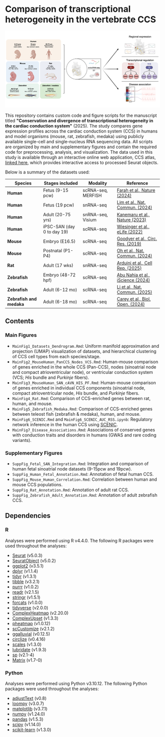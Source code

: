 # Comparison of transcriptional heterogeneity in the vertebrate CCS

![Comparative CCS graphical abstract](images/schematic_v6.png)

This repository contains custom code and figure scripts for the manuscript titled **"Conservation and divergence of transcriptional heterogeneity in the cardiac conduction system"** (2025). The study compares gene expression profiles across the cardiac conduction system (CCS) in humans and model organisms (mouse, rat, zebrafish, medaka) using publicly available single-cell and single-nucleus RNA sequencing data. All scripts are organized by main and supplementary figures and contain the required code for preprocessing, analysis, and visualization. The data used in this study is available through an interactive online web application, CCS atlas, [linked here](https://ccsatlas.com/), which provides interactive access to processed Seurat objects.

Below is a summary of the datasets used:

| **Species**                | **Stages included**         | **Modality**         | **Reference**                     |
|----------------------------|-----------------------------|----------------------|-----------------------------------|
| **Human**                  | Fetus (9-15 pcw)            | scRNA-seq, MERFISH   | [Farah et al., Nature (2024)](https://doi.org/10.1038/s41586-024-07171-z)       |
| **Human**                  | Fetus (19 pcw)              | snRNA-seq            | [Lim et al., Nat. Commun. (2024)](https://doi.org/10.1038/s41467-024-54337-4)   |
| **Human**                  | Adult (20-75 yrs)           | snRNA-seq, Visium    | [Kanemaru et al., Nature (2023)](https://doi.org/10.1038/s41586-023-06311-1)    |
| **Human**                  | iPSC-SAN (day 0 to day 19)  | scRNA-seq            | [Wiesinger et al., eLife (2022)](https://doi.org/10.7554/elife.76781)    |
| **Mouse**                  | Embryo (E16.5)              | scRNA-seq            | [Goodyer et al., Circ. Res. (2019)](https://doi.org/10.1161/circresaha.118.314578) |
| **Mouse**                  | Postnatal (P1-P4)           | scRNA-seq            | [Oh et al., Nat. Commun. (2024)](https://doi.org/10.1038/s41467-024-50849-1)    |
| **Rat**                    | Adult (17 wks)              | snRNA-seq            | [Arduini et al., Cell Rep. (2025)](https://doi.org/10.1016/j.celrep.2024.115091)  |
| **Zebrafish**              | Embryo (48-72 hpf)          | scRNA-seq            | [Abu Nahia et al., iScience (2024)](https://doi.org/10.1016/j.isci.2024.110083) |
| **Zebrafish**              | Adult (6-12 mo)             | scRNA-seq            | [Li et al., Nat. Commun. (2025)](https://doi.org/10.1038/s41467-025-59070-0)    |
| **Zebrafish and medaka**   | Adult (6-18 mo)             | scRNA-seq            | [Carey et al., Biol. Open. (2024)](https://doi.org/10.1242/bio.060156)  |

## Contents

### Main Figures

- `MainFig1_Datasets_Dendrogram.Rmd`: Uniform manifold approximation and projection (UMAP) visualization of datasets, and hierarchical clustering of CCS cell types from each species/stage.
- `MainFig2_MouseHuman_PanCCS_Nodes_VCS.Rmd`: Human-mouse comparison of genes enriched in the whole CCS (Pan-CCS), nodes (sinoatrial node and compact atrioventricular node), or ventricular conduction system (VCS; *His* bundle and *Purkinje* fibers).
- `MainFig3_MouseHuman_SAN_cAVN_HIS_PF.Rmd`: Human-mouse comparison of genes enriched in individual CCS components (sinoatrial node, compact atrioventricular node, *His* bundle, and *Purkinje* fibers.
- `MainFig4_Rat.Rmd`: Comparison of CCS-enriched genes between rat, human, and mouse.
- `MainFig5_Zebrafish_Medaka.Rmd`: Comparison of CCS-enriched genes between teleost fish (zebrafish & medaka), human, and mouse.
- `MainFig6_SCENIC.Rmd` and `MainFig6_SCENIC_AUC_RSS.ipynb`: Regulatory network inference in the human CCS using [SCENIC](https://github.com/aertslab/SCENIC).
- `MainFig7_Disease_Associations.Rmd`: Associations of conserved genes with conduction traits and disorders in humans (GWAS and rare coding variants).

### Supplementary Figures

- `SuppFig_Fetal_SAN_Integration.Rmd`: Integration and comparison of human fetal sinoatrial node datasets (9-15pcw and 19pcw).
- `SuppFig_Human_Fetal_Annotation.Rmd`: Annotation of fetal human CCS.
- `SuppFig_Mouse_Human_Correlation.Rmd`: Correlation between human and mouse CCS populations.
- `SuppFig_Rat_Annotation.Rmd`: Annotation of adult rat CCS. 
- `SuppFig_Zebrafish_Adult_Annotation.Rmd`: Annotation of adult zebrafish CCS.

## Dependencies

### R

Analyses were performed using R v4.4.0. The following R packages were used throughout the analyses:

- [Seurat](https://satijalab.org/seurat/) (v5.0.3)
- [SeuratObject](https://cran.r-project.org/package=SeuratObject) (v5.0.2)
- [ggplot2](https://ggplot2.tidyverse.org/) (v3.5.1)
- [dplyr](https://dplyr.tidyverse.org/) (v1.1.4)
- [tidyr](https://tidyr.tidyverse.org/) (v1.3.1)
- [tibble](https://tibble.tidyverse.org/) (v3.2.1)
- [purrr](https://purrr.tidyverse.org/) (v1.0.2)
- [readr](https://readr.tidyverse.org/) (v2.1.5)
- [stringr](https://stringr.tidyverse.org/) (v1.5.1)
- [forcats](https://forcats.tidyverse.org/) (v1.0.0)
- [tidyverse](https://www.tidyverse.org/) (v2.0.0)
- [ComplexHeatmap](https://jokergoo.github.io/ComplexHeatmap-reference/book/) (v2.20.0)
- [ComplexUpset](https://github.com/krassowski/complex-upset) (v1.3.3)
- [pheatmap](https://cran.r-project.org/package=pheatmap) (v1.0.12)
- [scCustomize](https://github.com/samuel-marsh/scCustomize) (v2.1.2)
- [ggalluvial](https://corybrunson.github.io/ggalluvial/) (v0.12.5)
- [circlize](https://jokergoo.github.io/circlize_book/book/) (v0.4.16)
- [scales](https://scales.r-lib.org/) (v1.3.0)
- [lubridate](https://lubridate.tidyverse.org/) (v1.9.3)
- [sp](https://cran.r-project.org/package=sp) (v2.1-4)
- [Matrix](https://cran.r-project.org/package=Matrix) (v1.7-0)

### Python

Analyses were performed using Python v3.10.12. The following Python packages were used throughout the analyses:

- [adjustText](https://github.com/Phlya/adjustText) (v0.8)  
- [loompy](https://github.com/linnarsson-lab/loompy) (v3.0.7)  
- [matplotlib](https://matplotlib.org/) (v3.7.1)  
- [numpy](https://numpy.org/) (v1.24.0)  
- [pandas](https://pandas.pydata.org/) (v1.5.3)  
- [scipy](https://scipy.org/) (v1.14.0)  
- [scikit-learn](https://scikit-learn.org/) (v1.3.0)  
